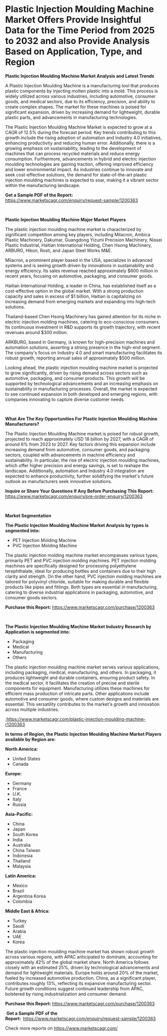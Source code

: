 <p><h1>Plastic Injection Moulding Machine Market Offers Provide Insightful Data for the Time Period from 2025 to 2032 and also Provide Analysis Based on Application, Type, and Region</h1></p><p><strong>Plastic Injection Moulding Machine Market Analysis and Latest Trends</strong></p>
<p><p>A Plastic Injection Moulding Machine is a manufacturing tool that produces plastic components by injecting molten plastic into a mold. This process is widely utilized across various industries, including automotive, consumer goods, and medical sectors, due to its efficiency, precision, and ability to create complex shapes. The market for these machines is poised for significant expansion, driven by increasing demand for lightweight, durable plastic parts, and advancements in manufacturing technologies.</p><p>The Plastic Injection Moulding Machine Market is expected to grow at a CAGR of 12.5% during the forecast period. Key trends contributing to this growth include the rising adoption of automation and Industry 4.0 initiatives, enhancing productivity and reducing human error. Additionally, there is a growing emphasis on sustainability, leading to the development of machines that can process recycled materials and reduce energy consumption. Furthermore, advancements in hybrid and electric injection moulding technologies are gaining traction, offering improved efficiency and lower environmental impact. As industries continue to innovate and seek cost-effective solutions, the demand for state-of-the-art plastic injection moulding machines is expected to soar, making it a vibrant sector within the manufacturing landscape.</p></p>
<p><strong>Get a Sample PDF of the Report:&nbsp;</strong> <a href="https://www.marketscagr.com/enquiry/request-sample/1200363?utm_campaign=2487&utm_medium=2&utm_source=Github&utm_content=ia&utm_term=17022025&utm_id=plastic-injection-moulding-machine">https://www.marketscagr.com/enquiry/request-sample/1200363</a></p>
<p>&nbsp;</p>
<p><strong>Plastic Injection Moulding Machine Major Market Players</strong></p>
<p><p>The plastic injection moulding machine market is characterized by significant competition among key players, including Milacron, Ambica Plastic Machinery, Dakumar, Guangdong Yizumi Precision Machinery, Nissei Plastic Industrial, Haitian International Holding, Chen Hsong Machinery, ARBURG, Hikon, Rosti, and Japan Steel Works M&E. </p><p>Milacron, a prominent player based in the USA, specializes in advanced systems and is seeing growth driven by innovations in sustainability and energy efficiency. Its sales revenue reached approximately $600 million in recent years, focusing on automotive, packaging, and consumer goods.</p><p>Haitian International Holding, a leader in China, has established itself as a cost-effective option in the global market. With a strong production capacity and sales in excess of $1 billion, Haitian is capitalizing on increasing demand from emerging markets and expanding into high-tech solutions.</p><p>Thailand-based Chen Hsong Machinery has gained attention for its niche in electric injection molding machines, catering to eco-conscious consumers. Its continuous investment in R&D supports its growth trajectory, with recent revenues around $300 million.</p><p>ARKBURG, based in Germany, is known for high-precision machines and automation solutions, asserting a strong presence in the high-end segment. The company's focus on Industry 4.0 and smart manufacturing facilitates its robust growth, reporting annual sales of approximately $500 million.</p><p>Looking ahead, the plastic injection moulding machine market is projected to grow significantly, driven by rising demand across sectors such as automotive, packaging, and consumer products. This growth will be supported by technological advancements and an increasing emphasis on sustainability in manufacturing processes. Overall, the market is expected to see continued expansion in both developed and emerging regions, with companies innovating to capture diverse customer needs.</p></p>
<p>&nbsp;</p>
<p><strong>What Are The Key Opportunities For Plastic Injection Moulding Machine Manufacturers?</strong></p>
<p><p>The Plastic Injection Moulding Machine market is poised for robust growth, projected to reach approximately USD 18 billion by 2027, with a CAGR of around 6% from 2023 to 2027. Key factors driving this expansion include increasing demand from automotive, consumer goods, and packaging sectors, coupled with advancements in machine efficiency and sustainability. In particular, the rise of electric injection moulding machines, which offer higher precision and energy savings, is set to reshape the landscape. Additionally, automation and Industry 4.0 integration are expected to enhance productivity, further solidifying the market's future outlook as manufacturers seek innovative solutions.</p></p>
<p><strong>Inquire or Share Your Questions If Any Before Purchasing This Report:</strong> <a href="https://www.marketscagr.com/enquiry/pre-order-enquiry/1200363?utm_campaign=2487&utm_medium=2&utm_source=Github&utm_content=ia&utm_term=17022025&utm_id=plastic-injection-moulding-machine">https://www.marketscagr.com/enquiry/pre-order-enquiry/1200363</a></p>
<p>&nbsp;</p>
<p><strong>Market Segmentation</strong></p>
<p><strong>The Plastic Injection Moulding Machine Market Analysis by types is segmented into:</strong></p>
<p><ul><li>PET Injection Molding Machine</li><li>PVC Injection Molding Machine</li></ul></p>
<p><p>The plastic injection molding machine market encompasses various types, primarily PET and PVC injection molding machines. PET injection molding machines are specifically designed for processing polyethylene terephthalate, ideal for producing bottles and containers due to their high clarity and strength. On the other hand, PVC injection molding machines are tailored for polyvinyl chloride, suitable for making durable and flexible products like pipes and fittings. Both types are essential in manufacturing, catering to diverse industrial applications in packaging, automotive, and consumer goods sectors.</p></p>
<p><strong>Purchase this Report:&nbsp;</strong><a href="https://www.marketscagr.com/purchase/1200363?utm_campaign=2487&utm_medium=2&utm_source=Github&utm_content=ia&utm_term=17022025&utm_id=plastic-injection-moulding-machine">https://www.marketscagr.com/purchase/1200363</a></p>
<p>&nbsp;</p>
<p><strong>The Plastic Injection Moulding Machine Market Industry Research by Application is segmented into:</strong></p>
<p><ul><li>Packaging</li><li>Medical</li><li>Manufacturing</li><li>Others</li></ul></p>
<p><p>The plastic injection moulding machine market serves various applications, including packaging, medical, manufacturing, and others. In packaging, it produces lightweight and durable containers, ensuring product safety. In the medical sector, it facilitates the creation of precise and sterile components for equipment. Manufacturing utilizes these machines for efficient mass production of intricate parts. Other applications include automotive and consumer goods, where custom designs and materials are essential. This versatility contributes to the market's growth and innovation across multiple industries.</p></p>
<p><a href="https://www.marketscagr.com/plastic-injection-moulding-machine-r1200363?utm_campaign=2487&utm_medium=2&utm_source=Github&utm_content=ia&utm_term=17022025&utm_id=plastic-injection-moulding-machine">&nbsp;https://www.marketscagr.com/plastic-injection-moulding-machine-r1200363</a></p>
<p><strong>In terms of Region, the Plastic Injection Moulding Machine Market Players available by Region are:</strong></p>
<p>
    <p> <strong> North America: </strong>
        <ul>
            <li>United States</li>
            <li>Canada</li>
        </ul>
        </p> 
    <p> <strong> Europe: </strong>
        <ul>
            <li>Germany</li>
            <li>France</li>
            <li>U.K.</li>
            <li>Italy</li>
            <li>Russia</li>
        </ul>
        </p> 
    <p> <strong> Asia-Pacific: </strong>
        <ul>
            <li>China</li>
            <li>Japan</li>
            <li>South Korea</li>
            <li>India</li>
            <li>Australia</li>
            <li>China Taiwan</li>
            <li>Indonesia</li>
            <li>Thailand</li>
            <li>Malaysia</li>
        </ul>
        </p> 
    <p> <strong> Latin America: </strong>
        <ul>
            <li>Mexico</li>
            <li>Brazil</li>
            <li>Argentina Korea</li>
            <li>Colombia</li>
        </ul>
        </p> 
    <p> <strong> Middle East & Africa: </strong>
        <ul>
            <li>Turkey</li>
            <li>Saudi</li>
            <li>Arabia</li>
            <li>UAE</li>
            <li>Korea</li>
        </ul>
    </p>
    </p>
<p><p>The plastic injection moulding machine market has shown robust growth across various regions, with APAC anticipated to dominate, accounting for approximately 42% of the global market share. North America follows closely with an estimated 25%, driven by technological advancements and demand for lightweight materials. Europe holds around 20% of the market, fueled by increased automotive production. China, as a significant player, contributes roughly 13%, reflecting its expansive manufacturing sector. Future growth conditions suggest continued leadership from APAC, bolstered by rising industrialization and consumer demand.</p></p>
<p><strong>Purchase this Report: </strong><a href="https://www.marketscagr.com/purchase/1200363?utm_campaign=2487&utm_medium=2&utm_source=Github&utm_content=ia&utm_term=17022025&utm_id=plastic-injection-moulding-machine">https://www.marketscagr.com/purchase/1200363</a></p>
<p>&nbsp;<strong>Get a Sample PDF of the Report:&nbsp;&nbsp;</strong><a href="https://www.marketscagr.com/enquiry/request-sample/1200363?utm_campaign=2487&utm_medium=2&utm_source=Github&utm_content=ia&utm_term=17022025&utm_id=plastic-injection-moulding-machine">https://www.marketscagr.com/enquiry/request-sample/1200363</a></p>
<p><strong></strong></p>
<p>Check more reports on <a href="https://www.marketscagr.com/?utm_campaign=2487&utm_medium=2&utm_source=Github&utm_content=ia&utm_term=17022025&utm_id=plastic-injection-moulding-machine">https://www.marketscagr.com/</a></p>
